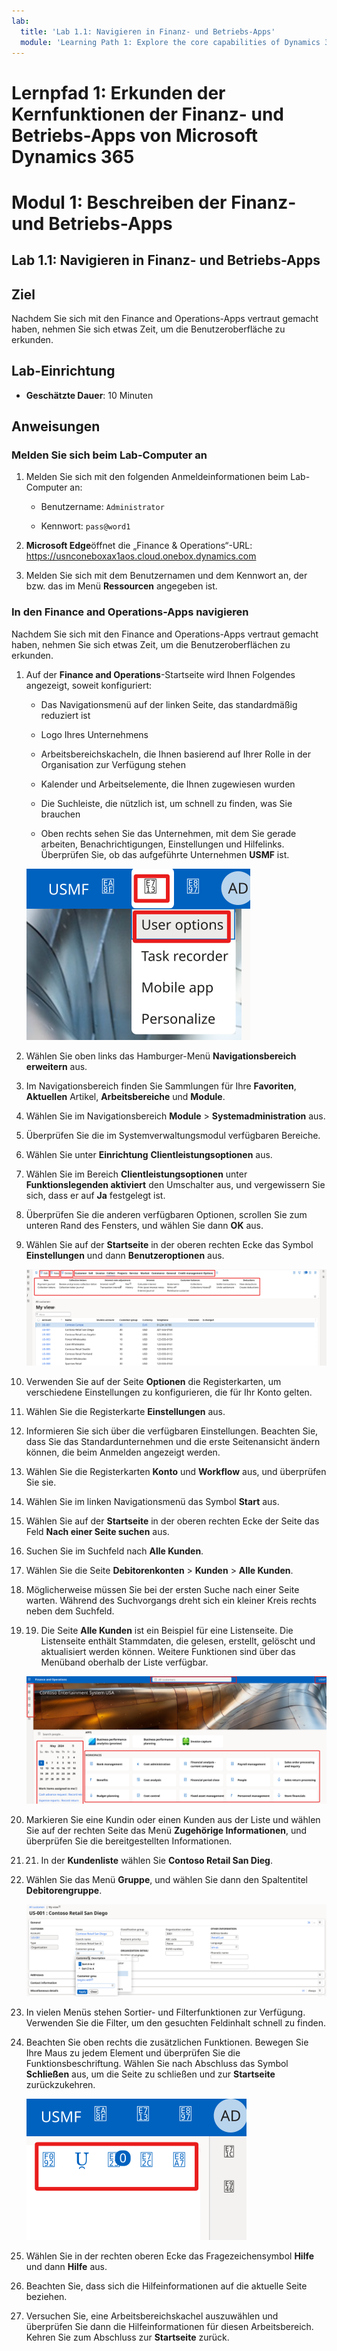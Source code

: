 ```yaml
---
lab:
  title: 'Lab 1.1: Navigieren in Finanz- und Betriebs-Apps'
  module: 'Learning Path 1: Explore the core capabilities of Dynamics 365 finance and operations apps'
---
```


# Lernpfad 1: Erkunden der Kernfunktionen der Finanz- und Betriebs-Apps von Microsoft Dynamics 365
# Modul 1: Beschreiben der Finanz- und Betriebs-Apps

## Lab 1.1: Navigieren in Finanz- und Betriebs-Apps

## Ziel

Nachdem Sie sich mit den Finance and Operations-Apps vertraut gemacht haben, nehmen Sie sich etwas Zeit, um die Benutzeroberfläche zu erkunden.

## Lab-Einrichtung

- **Geschätzte Dauer**: 10 Minuten

## Anweisungen

### Melden Sie sich beim Lab-Computer an

1.  Melden Sie sich mit den folgenden Anmeldeinformationen beim Lab-Computer an:

    - Benutzername: `Administrator`

    - Kennwort: `pass@word1`

1.  **Microsoft Edge**öffnet die „Finance & Operations“-URL: <https://usnconeboxax1aos.cloud.onebox.dynamics.com>

1.  Melden Sie sich mit dem Benutzernamen und dem Kennwort an, der bzw. das im Menü **Ressourcen** angegeben ist. 


### In den Finance and Operations-Apps navigieren

Nachdem Sie sich mit den Finance and Operations-Apps vertraut gemacht haben, nehmen Sie sich etwas Zeit, um die Benutzeroberflächen zu erkunden.

1.  Auf der **Finance and Operations**-Startseite wird Ihnen Folgendes angezeigt, soweit konfiguriert:

    - Das Navigationsmenü auf der linken Seite, das standardmäßig reduziert ist

    - Logo Ihres Unternehmens

    - Arbeitsbereichskacheln, die Ihnen basierend auf Ihrer Rolle in der Organisation zur Verfügung stehen

    - Kalender und Arbeitselemente, die Ihnen zugewiesen wurden

    - Die Suchleiste, die nützlich ist, um schnell zu finden, was Sie brauchen

    - Oben rechts sehen Sie das Unternehmen, mit dem Sie gerade arbeiten, Benachrichtigungen, Einstellungen und Hilfelinks. Überprüfen Sie, ob das aufgeführte Unternehmen **USMF** ist.

    ![Screenshot der auf der Dynamics 365 Finance and Operations-Startseite hervorgehobenen Bereiche](./media/01-explore-the-core-capabilities-of-dynamics-365-finance-and-operations-apps-14.svg)
2.  Wählen Sie oben links das Hamburger-Menü **Navigationsbereich erweitern** aus.

3.  Im Navigationsbereich finden Sie Sammlungen für Ihre **Favoriten**, **Aktuellen** Artikel, **Arbeitsbereiche** und **Module**.

4.  Wählen Sie im Navigationsbereich **Module** > **Systemadministration** aus.

5.  Überprüfen Sie die im Systemverwaltungsmodul verfügbaren Bereiche.

6.  Wählen Sie unter **Einrichtung** **Clientleistungsoptionen** aus.

7.  Wählen Sie im Bereich **Clientleistungsoptionen** unter **Funktionslegenden aktiviert** den Umschalter aus, und vergewissern Sie sich, dass er auf **Ja** festgelegt ist.

8.  Überprüfen Sie die anderen verfügbaren Optionen, scrollen Sie zum unteren Rand des Fensters, und wählen Sie dann **OK** aus.

9.  Wählen Sie auf der **Startseite** in der oberen rechten Ecke das Symbol **Einstellungen** und dann **Benutzeroptionen** aus.

    ![Screenshot mit dem Symbol „Einstellungen“ und der Dropdownliste „Benutzeroptionen“](./media/01-explore-the-core-capabilities-of-dynamics-365-finance-and-operations-apps-15.svg)

10. Verwenden Sie auf der Seite **Optionen** die Registerkarten, um verschiedene Einstellungen zu konfigurieren, die für Ihr Konto gelten.

11. Wählen Sie die Registerkarte **Einstellungen** aus.

12. Informieren Sie sich über die verfügbaren Einstellungen. Beachten Sie, dass Sie das Standardunternehmen und die erste Seitenansicht ändern können, die beim Anmelden angezeigt werden.

13. Wählen Sie die Registerkarten **Konto** und **Workflow** aus, und überprüfen Sie sie.

14. Wählen Sie im linken Navigationsmenü das Symbol **Start** aus.

15. Wählen Sie auf der **Startseite** in der oberen rechten Ecke der Seite das Feld **Nach einer Seite suchen** aus.

16. Suchen Sie im Suchfeld nach **Alle Kunden**.

17. Wählen Sie die Seite **Debitorenkonten** > **Kunden** > **Alle Kunden**. 

18. Möglicherweise müssen Sie bei der ersten Suche nach einer Seite warten. Während des Suchvorgangs dreht sich ein kleiner Kreis rechts neben dem Suchfeld.

19. 19. Die Seite **Alle Kunden** ist ein Beispiel für eine Listenseite. Die Listenseite enthält Stammdaten, die gelesen, erstellt, gelöscht und aktualisiert werden können. Weitere Funktionen sind über das Menüband oberhalb der Liste verfügbar.

    ![Screenshot der Liste „Alle Kreditoren“ mit hervorgehobenen Menüfeatures](./media/01-explore-the-core-capabilities-of-dynamics-365-finance-and-operations-apps-13.svg)

20. Markieren Sie eine Kundin oder einen Kunden aus der Liste und wählen Sie auf der rechten Seite das Menü **Zugehörige Informationen**, und überprüfen Sie die bereitgestellten Informationen.

21. 21. In der **Kundenliste** wählen Sie **Contoso Retail San Dieg**.

22. Wählen Sie das Menü **Gruppe**, und wählen Sie dann den Spaltentitel **Debitorengruppe**.

    ![Screenshot der Debitorengruppe für ContosoRetail San Diego.](./media/01-explore-the-core-capabilities-of-dynamics-365-finance-and-operations-apps-16.svg)

23. In vielen Menüs stehen Sortier- und Filterfunktionen zur Verfügung. Verwenden Sie die Filter, um den gesuchten Feldinhalt schnell zu finden.

24. Beachten Sie oben rechts die zusätzlichen Funktionen. Bewegen Sie Ihre Maus zu jedem Element und überprüfen Sie die Funktionsbeschriftung. Wählen Sie nach Abschluss das Symbol **Schließen** aus, um die Seite zu schließen und zur **Startseite** zurückzukehren.

    ![Screenshot des Menüs oben rechts auf der Listenseite mit zusätzlichen Features zum Herstellen einer Verbindung zu Power Apps und Office-Apps und die Schaltflächen „Dokumentanlage“, „Seite aktualisieren“, „In neuem Fenster öffnen“ und „Schließen“](./media/01-explore-the-core-capabilities-of-dynamics-365-finance-and-operations-apps-17.svg)

25. Wählen Sie in der rechten oberen Ecke das Fragezeichensymbol **Hilfe** und dann **Hilfe** aus.

26. Beachten Sie, dass sich die Hilfeinformationen auf die aktuelle Seite beziehen.

27. Versuchen Sie, eine Arbeitsbereichskachel auszuwählen und überprüfen Sie dann die Hilfeinformationen für diesen Arbeitsbereich. Kehren Sie zum Abschluss zur **Startseite** zurück.

